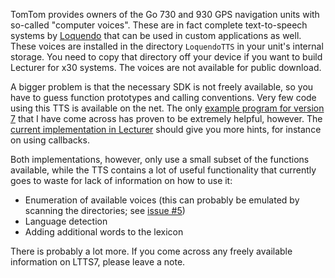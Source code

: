TomTom provides owners of the Go 730 and 930 GPS navigation units with so-called "computer voices". These are in fact complete text-to-speech systems by [Loquendo](http://www.loquendo.com/) that can be used in custom applications as well. These voices are installed in the directory `LoquendoTTS` in your unit's internal storage. You need to copy that directory off your device if you want to build Lecturer for x30 systems. The voices are not available for public download.

A bigger problem is that the necessary SDK is not freely available, so you have to guess function prototypes and calling conventions. Very few code using this TTS is available on the net. The only [example program for version 7](http://www.voip-info.org/wiki/view/Loquendo+TTS) that I have come across has proven to be extremely helpful, however. The [current implementation in Lecturer](http://code.google.com/p/lecturer/source/browse/trunk/speech_loq.c) should give you more hints, for instance on using callbacks.

Both implementations, however, only use a small subset of the functions available, while the TTS contains a lot of useful functionality that currently goes to waste for lack of information on how to use it:

  * Enumeration of available voices (this can probably be emulated by scanning the directories; see [issue #5](https://code.google.com/p/lecturer/issues/detail?id=#5))
  * Language detection
  * Adding additional words to the lexicon

There is probably a lot more. If you come across any freely available information on LTTS7, please leave a note.